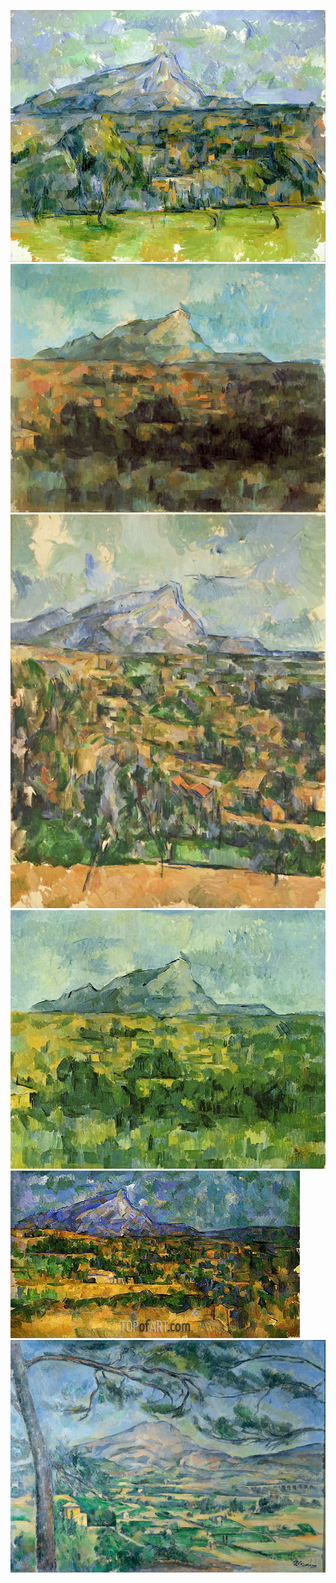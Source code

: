 
![](./Cezanne/17-mont-sainte-victoire-paul-cezanne.jpg)
![](./Cezanne/2713-Mont-Sainte-Victoire-Seen-from-Les-Lauves.jpg)
![](./Cezanne/63ed7351f0dc4dfced205b741840e9d0.jpg)
![](./Cezanne/ba9ca239a6dfded92d23f03c8f1bec9d.jpg)
![](./Cezanne/cezanne120.jpg)
![](./Cezanne/paul-cezanne-paintings-6.jpg)
